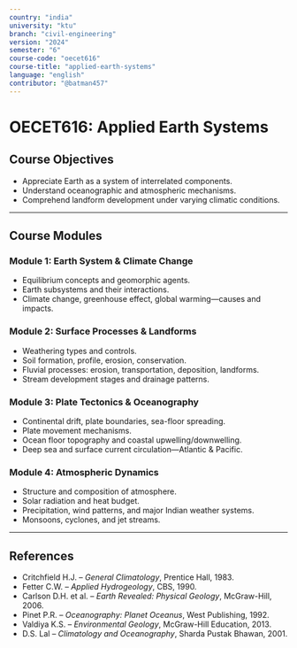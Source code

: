 ```yaml
---
country: "india"
university: "ktu"
branch: "civil-engineering"
version: "2024"
semester: "6"
course-code: "oecet616"
course-title: "applied-earth-systems"
language: "english"
contributor: "@batman457"
---
```


# OECET616: Applied Earth Systems

## Course Objectives

- Appreciate Earth as a system of interrelated components.
- Understand oceanographic and atmospheric mechanisms.
- Comprehend landform development under varying climatic conditions.

---

## Course Modules

### Module 1: Earth System & Climate Change
- Equilibrium concepts and geomorphic agents.
- Earth subsystems and their interactions.
- Climate change, greenhouse effect, global warming—causes and impacts.

### Module 2: Surface Processes & Landforms
- Weathering types and controls.
- Soil formation, profile, erosion, conservation.
- Fluvial processes: erosion, transportation, deposition, landforms.
- Stream development stages and drainage patterns.

### Module 3: Plate Tectonics & Oceanography
- Continental drift, plate boundaries, sea-floor spreading.
- Plate movement mechanisms.
- Ocean floor topography and coastal upwelling/downwelling.
- Deep sea and surface current circulation—Atlantic & Pacific.

### Module 4: Atmospheric Dynamics
- Structure and composition of atmosphere.
- Solar radiation and heat budget.
- Precipitation, wind patterns, and major Indian weather systems.
- Monsoons, cyclones, and jet streams.

---

## References

- Critchfield H.J. – *General Climatology*, Prentice Hall, 1983.
- Fetter C.W. – *Applied Hydrogeology*, CBS, 1990.
- Carlson D.H. et al. – *Earth Revealed: Physical Geology*, McGraw-Hill, 2006.
- Pinet P.R. – *Oceanography: Planet Oceanus*, West Publishing, 1992.
- Valdiya K.S. – *Environmental Geology*, McGraw-Hill Education, 2013.
- D.S. Lal – *Climatology and Oceanography*, Sharda Pustak Bhawan, 2001.
